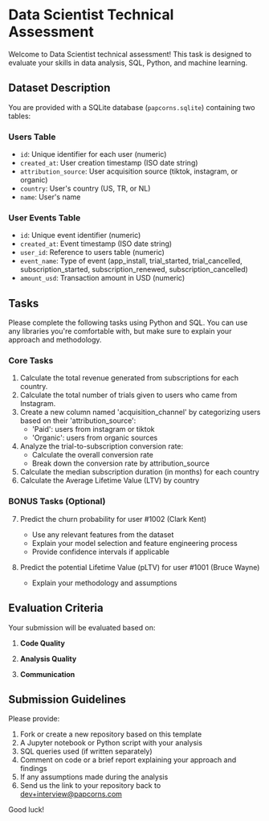 # Data Scientist Technical Assessment

Welcome to Data Scientist technical assessment! This task is designed to evaluate your skills in data analysis, SQL, Python, and machine learning.

## Dataset Description

You are provided with a SQLite database (`papcorns.sqlite`) containing two tables:

### Users Table
- `id`: Unique identifier for each user (numeric)
- `created_at`: User creation timestamp (ISO date string)
- `attribution_source`: User acquisition source (tiktok, instagram, or organic)
- `country`: User's country (US, TR, or NL)
- `name`: User's name

### User Events Table
- `id`: Unique event identifier (numeric)
- `created_at`: Event timestamp (ISO date string)
- `user_id`: Reference to users table (numeric)
- `event_name`: Type of event (app_install, trial_started, trial_cancelled, subscription_started, subscription_renewed, subscription_cancelled)
- `amount_usd`: Transaction amount in USD (numeric)

## Tasks

Please complete the following tasks using Python and SQL. You can use any libraries you're comfortable with, but make sure to explain your approach and methodology.

### Core Tasks

1. Calculate the total revenue generated from subscriptions for each country.
2. Calculate the total number of trials given to users who came from Instagram.
3. Create a new column named 'acquisition_channel' by categorizing users based on their 'attribution_source':
   - 'Paid': users from instagram or tiktok
   - 'Organic': users from organic sources
4. Analyze the trial-to-subscription conversion rate:
   - Calculate the overall conversion rate
   - Break down the conversion rate by attribution_source
5. Calculate the median subscription duration (in months) for each country
6. Calculate the Average Lifetime Value (LTV) by country

### BONUS Tasks (Optional)

7. Predict the churn probability for user #1002 (Clark Kent)
   - Use any relevant features from the dataset
   - Explain your model selection and feature engineering process
   - Provide confidence intervals if applicable

8. Predict the potential Lifetime Value (pLTV) for user #1001 (Bruce Wayne)
   - Explain your methodology and assumptions

## Evaluation Criteria

Your submission will be evaluated based on:

1. **Code Quality**

2. **Analysis Quality**

3. **Communication**

## Submission Guidelines

Please provide:
1. Fork or create a new repository based on this template
1. A Jupyter notebook or Python script with your analysis
2. SQL queries used (if written separately)
3. Comment on code or a brief report explaining your approach and findings
4. If any assumptions made during the analysis
5. Send us the link to your repository back to dev+interview@papcorns.com

Good luck!
